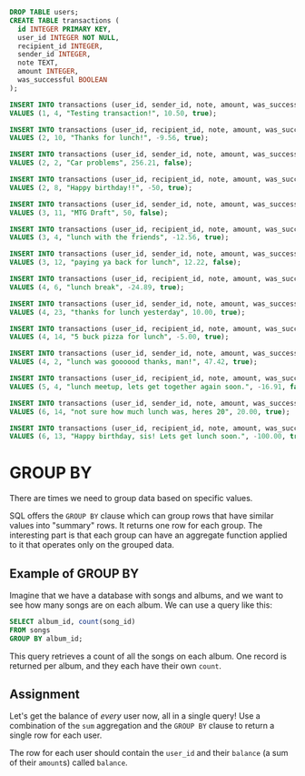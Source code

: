 ```sql
DROP TABLE users;
CREATE TABLE transactions (
  id INTEGER PRIMARY KEY, 
  user_id INTEGER NOT NULL,
  recipient_id INTEGER, 
  sender_id INTEGER, 
  note TEXT, 
  amount INTEGER,
  was_successful BOOLEAN
);

INSERT INTO transactions (user_id, sender_id, note, amount, was_successful)
VALUES (1, 4, "Testing transaction!", 10.50, true);

INSERT INTO transactions (user_id, recipient_id, note, amount, was_successful)
VALUES (2, 10, "Thanks for lunch!", -9.56, true);

INSERT INTO transactions (user_id, sender_id, note, amount, was_successful)
VALUES (2, 2, "Car problems", 256.21, false);

INSERT INTO transactions (user_id, recipient_id, note, amount, was_successful)
VALUES (2, 8, "Happy birthday!!", -50, true);

INSERT INTO transactions (user_id, sender_id, note, amount, was_successful)
VALUES (3, 11, "MTG Draft", 50, false);

INSERT INTO transactions (user_id, recipient_id, note, amount, was_successful)
VALUES (3, 4, "lunch with the friends", -12.56, true);

INSERT INTO transactions (user_id, sender_id, note, amount, was_successful)
VALUES (3, 12, "paying ya back for lunch", 12.22, false);

INSERT INTO transactions (user_id, recipient_id, note, amount, was_successful)
VALUES (4, 6, "lunch break", -24.89, true);

INSERT INTO transactions (user_id, sender_id, note, amount, was_successful)
VALUES (4, 23, "thanks for lunch yesterday", 10.00, true);

INSERT INTO transactions (user_id, recipient_id, note, amount, was_successful)
VALUES (4, 14, "5 buck pizza for lunch", -5.00, true);

INSERT INTO transactions (user_id, sender_id, note, amount, was_successful)
VALUES (4, 2, "lunch was goooood thanks, man!", 47.42, true);

INSERT INTO transactions (user_id, recipient_id, note, amount, was_successful)
VALUES (5, 4, "lunch meetup, lets get together again soon.", -16.91, false);

INSERT INTO transactions (user_id, sender_id, note, amount, was_successful)
VALUES (6, 14, "not sure how much lunch was, heres 20", 20.00, true);

INSERT INTO transactions (user_id, recipient_id, note, amount, was_successful)
VALUES (6, 13, "Happy birthday, sis! Lets get lunch soon.", -100.00, true);
```

# GROUP BY

There are times we need to group data based on specific values.

SQL offers the `GROUP BY` clause which can group rows that have similar values into "summary" rows. It returns one row for each group. The interesting part is that each group can have an aggregate function applied to it that operates only on the grouped data.

## Example of GROUP BY

Imagine that we have a database with songs and albums, and we want to see how many songs are on each album. We can use a query like this:

```SQL
SELECT album_id, count(song_id)
FROM songs
GROUP BY album_id;
```

This query retrieves a count of all the songs on each album. One record is returned per album, and they each have their own `count`.

## Assignment

Let's get the balance of *every* user now, all in a single query! Use a combination of the `sum` aggregation and the `GROUP BY` clause to return a single row for each user.

The row for each user should contain the `user_id` and their `balance` (a sum of their `amount`s) called `balance`.
